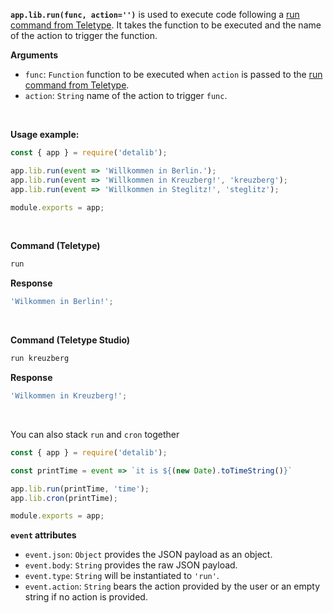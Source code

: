 **`app.lib.run(func, action='')`** is used to execute code following a [run command from Teletype](/use/run). It takes the function to be executed and the name of the action to trigger the function.

**Arguments**

* `func`: `Function` function to be executed when `action` is passed to the [run command from Teletype](/use/run).
* `action`: `String` name of the action to trigger `func`.


<br />

**Usage example:**

```javascript
const { app } = require('detalib');

app.lib.run(event => 'Willkommen in Berlin.');
app.lib.run(event => 'Willkommen in Kreuzberg!', 'kreuzberg');
app.lib.run(event => 'Willkommen in Steglitz!', 'steglitz');

module.exports = app;
```

<br />

**Command (Teletype)**

```ruby
run
```

**Response**

```javascript
'Wilkommen in Berlin!';
```

<br />

**Command (Teletype Studio)**

```ruby
run kreuzberg
```

**Response**

```javascript
'Wilkommen in Kreuzberg!';
```

<br />

You can also stack `run` and `cron` together

```javascript
const { app } = require('detalib');

const printTime = event => `it is ${(new Date).toTimeString()}`

app.lib.run(printTime, 'time');
app.lib.cron(printTime);

module.exports = app;
```


**`event` attributes**

* `event.json`: `Object` provides the JSON payload as an object.
* `event.body`: `String` provides the raw JSON payload.
* `event.type`: `String` will be instantiated to `'run'`.
* `event.action`: `String` bears the action provided by the user or an empty string if no action is provided.
